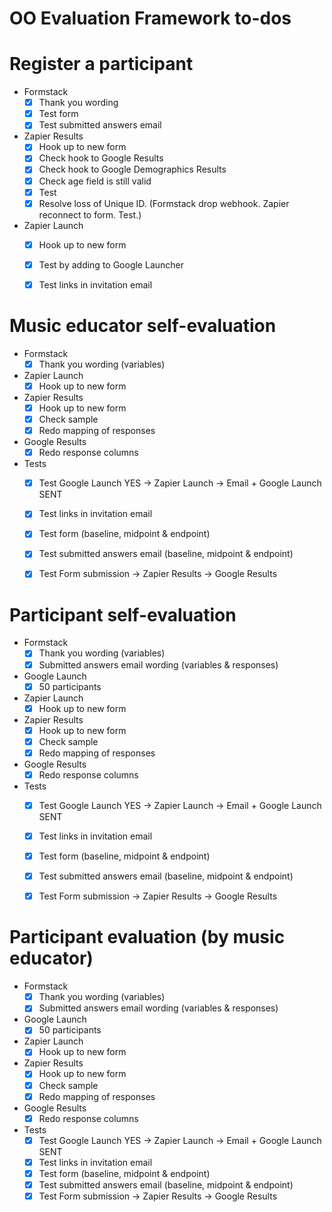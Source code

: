# OO Evaluation Framework to-dos


# Register a participant

- Formstack
	- [x] Thank you wording
	- [x] Test form
	- [x] Test submitted answers email
- Zapier Results
	- [x] Hook up to new form
	- [x] Check hook to Google Results
	- [x] Check hook to Google Demographics Results
	- [x] Check age field is still valid
	- [x] Test
	- [x] Resolve loss of Unique ID. (Formstack drop webhook. Zapier reconnect to form. Test.)
- Zapier Launch
	- [x] Hook up to new form
	- [x] Test by adding to Google Launcher
	- [x] Test links in invitation email


# Music educator self-evaluation

- Formstack
	- [x] Thank you wording (variables)
- Zapier Launch
	- [x] Hook up to new form
- Zapier Results
	- [x] Hook up to new form
	- [x] Check sample
	- [x] Redo mapping of responses
- Google Results
	- [x] Redo response columns
- Tests
	- [x] Test Google Launch YES -> Zapier Launch -> Email + Google Launch SENT
	- [x] Test links in invitation email
	- [x] Test form (baseline, midpoint & endpoint)
	- [x] Test submitted answers email (baseline, midpoint & endpoint)
	- [x] Test Form submission -> Zapier Results -> Google Results


# Participant self-evaluation

- Formstack
	- [x] Thank you wording (variables)
	- [x] Submitted answers email wording (variables & responses)
- Google Launch
	- [x] 50 participants
- Zapier Launch
	- [x] Hook up to new form
- Zapier Results
	- [x] Hook up to new form
	- [x] Check sample
	- [x] Redo mapping of responses
- Google Results
	- [x] Redo response columns
- Tests
	- [x] Test Google Launch YES -> Zapier Launch -> Email + Google Launch SENT
	- [x] Test links in invitation email
	- [x] Test form (baseline, midpoint & endpoint)
	- [x] Test submitted answers email (baseline, midpoint & endpoint)
	- [x] Test Form submission -> Zapier Results -> Google Results


# Participant evaluation (by music educator)

- Formstack
	- [x] Thank you wording (variables)
	- [x] Submitted answers email wording (variables & responses)
- Google Launch
	- [x] 50 participants
- Zapier Launch
	- [x] Hook up to new form
- Zapier Results
	- [x] Hook up to new form
	- [x] Check sample
	- [x] Redo mapping of responses
- Google Results
	- [x] Redo response columns
- Tests
	- [x] Test Google Launch YES -> Zapier Launch -> Email + Google Launch SENT
	- [x] Test links in invitation email
	- [x] Test form (baseline, midpoint & endpoint)
	- [x] Test submitted answers email (baseline, midpoint & endpoint)
	- [x] Test Form submission -> Zapier Results -> Google Results
